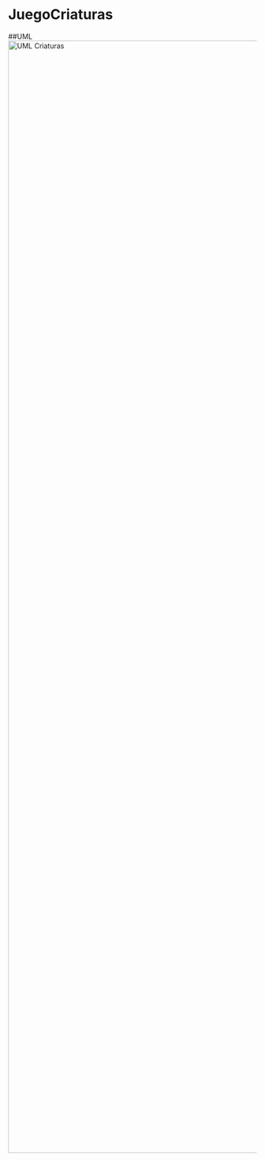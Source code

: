 # JuegoCriaturas

##UML
<img width="2720" height="2252" alt="UML Criaturas" src="https://github.com/user-attachments/assets/e16e0e79-e2f4-44a3-aab3-e20c60872b8d" />
